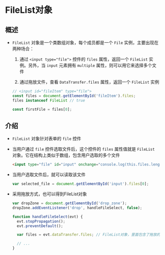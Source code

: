 # FileList对象

## 概述

+ `FileList` 对象是一个类数组对象，每个成员都是一个 `File` 实例，主要出现在两种场合：

    1. 通过 `<input type="file">` 控件的 `files` 属性，返回一个 `FileList` 实例。另外，当 `input` 元素拥有 `multiple` 属性，则可以用它来选择多个文件

    2. 通过拖放文件，查看 `DataTransfer.files` 属性，返回一个 `FileList` 实例

    ```js
    // <input id="fileItem" type="file">
    const files = document.getElementById('fileItem').files;
    files instanceof FileList // true

    const firstFile = files[0];

    ```

## 介绍

+ `FileList` 对象针对表单的 `file` 控件

+ 当用户通过 `file` 控件选取文件后，这个控件的 `files` 属性值就是 `FileList` 对象。它在结构上类似于数组，包含用户选取的多个文件

    ```html
    <input type="file" id="input" onchange="console.log(this.files.length)" multiple />
    ```

+ 当用户选取文件后，就可以读取该文件

    ```js
    var selected_file = document.getElementById('input').files[0];
    ```

+ 采用拖放方式，也可以得到FileList对象

    ```js
    var dropZone = document.getElementById('drop_zone');
    dropZone.addEventListener('drop', handleFileSelect, false);

    function handleFileSelect(evt) {
      evt.stopPropagation();
      evt.preventDefault();

      var files = evt.dataTransfer.files; // FileList对象，里面包含了拖放的文件

      // ...
    }
    ```
